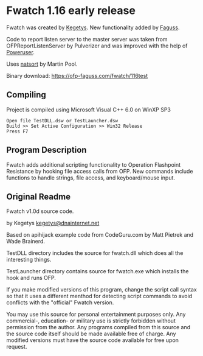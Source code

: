# Fwatch 1.16 early release

Fwatch was created by [Kegetys](http://www.kegetys.fi/). New functionality added by [Faguss](https://ofp-faguss.com).

Code to report listen server to the master server was taken from OFPReportListenServer by Pulverizer and was improved with the help of [Poweruser](https://github.com/Poweruser).

Uses [natsort](https://github.com/sourcefrog/natsort) by Martin Pool.

Binary download: https://ofp-faguss.com/fwatch/116test

## Compiling

Project is compiled using Microsoft Visual C++ 6.0 on WinXP SP3

```
Open file TestDLL.dsw or TestLauncher.dsw
Build >> Set Active Configuration >> Win32 Release
Press F7
```

## Program Description

Fwatch adds additional scripting functionality to Operation Flashpoint Resistance by hooking file access calls from OFP. New commands include functions to handle strings, file access, and keyboard/mouse input. 

## Original Readme

Fwatch v1.0d source code.

by Kegetys <kegetys@dnainternet.net>

Based on apihijack example code from CodeGuru.com by Matt Pietrek and Wade Brainerd. 



TestDLL directory includes the source for fwatch.dll which does all the interesting things.

TestLauncher directory contains source for fwatch.exe which installs the hook and runs OFP.



If you make modified versions of this program, change the script call syntax so that it uses a different menthod for detecting script commands to avoid conflicts with the "official" Fwatch version. 



You may use this source for personal entertainment purposes only. Any commercial-, education- or military use is strictly forbidden without permission from the author. Any programs compiled from this source and the source code itself should be made available free of charge. Any modified versions must have the source code available for free upon request.



